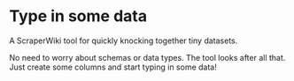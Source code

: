 # Type in some data

A ScraperWiki tool for quickly knocking together tiny datasets.

No need to worry about schemas or data types. The tool looks after all that. Just create some columns and start typing in some data!